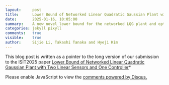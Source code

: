 ```yaml
---
layout:     post
title:      Lower Bound of Networked Linear Quadratic Gaussian Plant with Two Linear Sensors and One Controller
date:       2025-01-16, 10:05:00
summary:    A new novel lower bound for the networked LQG plant and optimality of linear policies
categories: jekyll pixyll
comments:   true
visible:    true
author:     Sijie Li, Takashi Tanaka and Hyeji Kim
---
```


This blog post is written as a pointer to the long version of our submission to the ISIT2025 paper [Lower Bound of Networked Linear Quadratic Gaussian Plant with Two Linear Sensors and One Controller](https://drive.google.com/file/d/19ea1_ymdpi91iU53QrwI914UWfbjdIfp/view)*



<div id="disqus_thread"></div>
<script>

/**
*  RECOMMENDED CONFIGURATION VARIABLES: EDIT AND UNCOMMENT THE SECTION BELOW TO INSERT DYNAMIC VALUES FROM YOUR PLATFORM OR CMS.
*  LEARN WHY DEFINING THESE VARIABLES IS IMPORTANT: https://disqus.com/admin/universalcode/#configuration-variables*/
/*
var disqus_config = function () {
this.page.url = PAGE_URL;  // Replace PAGE_URL with your page's canonical URL variable
this.page.identifier = PAGE_IDENTIFIER; // Replace PAGE_IDENTIFIER with your page's unique identifier variable
};
*/
(function() { // DON'T EDIT BELOW THIS LINE
var d = document, s = d.createElement('script');
s.src = 'https://deepcomm-comments.disqus.com/embed.js';
s.setAttribute('data-timestamp', +new Date());
(d.head || d.body).appendChild(s);
})();
</script>
<noscript>Please enable JavaScript to view the <a href="https://disqus.com/?ref_noscript">comments powered by Disqus.</a></noscript>
